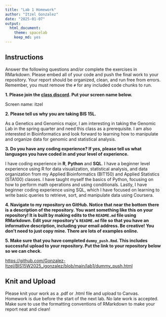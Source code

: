 ```yaml
---
title: "Lab 1 Homework"
author: "Itzel Gonzalez"
date: "2025-01-07"
output:
  html_document: 
    theme: spacelab
    keep_md: yes
---
```


## Instructions
Answer the following questions and/or complete the exercises in RMarkdown. Please embed all of your code and push the final work to your repository. Your report should be organized, clean, and run free from errors. Remember, you must remove the `#` for any included code chunks to run.  

**1. Please join the [class discord](https://forms.gle/AHHXd3aobaAdkkFg9). Put your screen name below.** 

Screen name: itzel

**2. Please tell us why you are taking BIS 15L.**

As a Genetics and Genomics major, I am interesting in taking the Genomic Lab in the spring quarter and need this class as a prerequisite. I am also interested in Bioinformatics and look forward to learning how to manipulate and organize data for genomic and statistical analysis. 

**3. Do you have any coding experience? If yes, please tell us what languages you have coded in and your level of experience.**

I have coding experience in **R**, **Python** and **SQL**. I have a beginner level experience using R for data visualization, statistical analysis, and data organization from my Applied Bioinformatics (BIT150) and Applied Statistics (STA100) classes. I have taught myself the basics of Python, focusing on how to perform math operations and using conditionals. Lastly, I have beginner coding experience using SQL, which I have focused on learning to write basic queries to retrieve, sort, and manipulate data using Coursera.


**4. Navigate to my repository on GitHub. Notice that near the bottom there is a description of the repository. You want something like this on your repository! It is built by making edits to the `README.md` file using RMarkdown. Edit your repository's `README.md` file so that you have an informative description, including your email address. Be creative! You don't need to just copy mine. There are lots of examples online.**  

**5. Make sure that you have completed `dummy_push.Rmd`. This includes successful upload to your repository. Put the link to your repository below so we can check.**

https://github.com/Gonzalez-Itzel/BIS15W2025_igonzalez/blob/main/lab1/dummy_push.html

## Knit and Upload
Please knit your work as a .pdf or .html file and upload to Canvas. Homework is due before the start of the next lab. No late work is accepted. Make sure to use the formatting conventions of RMarkdown to make your report neat and clean!  

